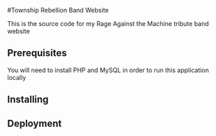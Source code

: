#Township Rebellion Band Website

This is the source code for my Rage Against the Machine tribute band website

## Prerequisites

You will need to install PHP and MySQL in order to run this application locally

## Installing

## Deployment


